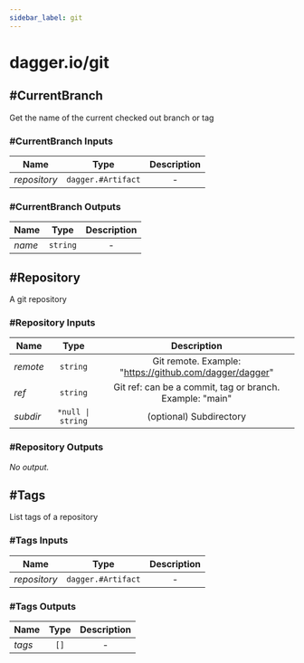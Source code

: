```yaml
---
sidebar_label: git
---
```


# dagger.io/git

## #CurrentBranch

Get the name of the current checked out branch or tag

### #CurrentBranch Inputs

| Name             | Type                  | Description        |
| -------------    |:-------------:        |:-------------:     |
|*repository*      | `dagger.#Artifact`    |-                   |

### #CurrentBranch Outputs

| Name             | Type              | Description        |
| -------------    |:-------------:    |:-------------:     |
|*name*            | `string`          |-                   |

## #Repository

A git repository

### #Repository Inputs

| Name             | Type                 | Description                                                |
| -------------    |:-------------:       |:-------------:                                             |
|*remote*          | `string`             |Git remote. Example: "https://github.com/dagger/dagger"     |
|*ref*             | `string`             |Git ref: can be a commit, tag or branch. Example: "main"    |
|*subdir*          | `*null \| string`    |(optional) Subdirectory                                     |

### #Repository Outputs

_No output._

## #Tags

List tags of a repository

### #Tags Inputs

| Name             | Type                  | Description        |
| -------------    |:-------------:        |:-------------:     |
|*repository*      | `dagger.#Artifact`    |-                   |

### #Tags Outputs

| Name             | Type              | Description        |
| -------------    |:-------------:    |:-------------:     |
|*tags*            | `[]`              |-                   |

